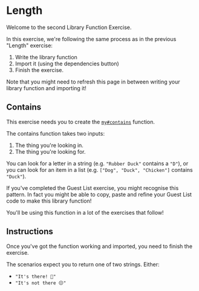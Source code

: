 # Length

Welcome to the second Library Function Exercise.

In this exercise, we're following the same process as in the previous "Length" exercise:

1. Write the library function
2. Import it (using the dependencies button)
3. Finish the exercise.

Note that you might need to refresh this page in between writing your library function and importing it!

## Contains

This exercise needs you to create the [`my#contains`](/bootcamp/custom_functions/contains/edit) function.

The contains function takes two inputs:

1. The thing you're looking in.
2. The thing you're looking for.

You can look for a letter in a string (e.g. `"Rubber Duck"` contains a `"D"`), or you can look for an item in a list (e.g. `["Dog", "Duck", "Chicken"]` contains `"Duck"`).

If you've completed the Guest List exercise, you might recognise this pattern.
In fact you might be able to copy, paste and refine your Guest List code to make this library function!

You'll be using this function in a lot of the exercises that follow!

## Instructions

Once you've got the function working and imported, you need to finish the exercise.

The scenarios expect you to return one of two strings. Either:

- `"It's there! 🙂"`
- `"It's not there 😔"`
